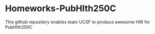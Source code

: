 # Homeworks-PubHlth250C

This github repositery enables team UCSF to produce awesome HW for PubHlth250C
